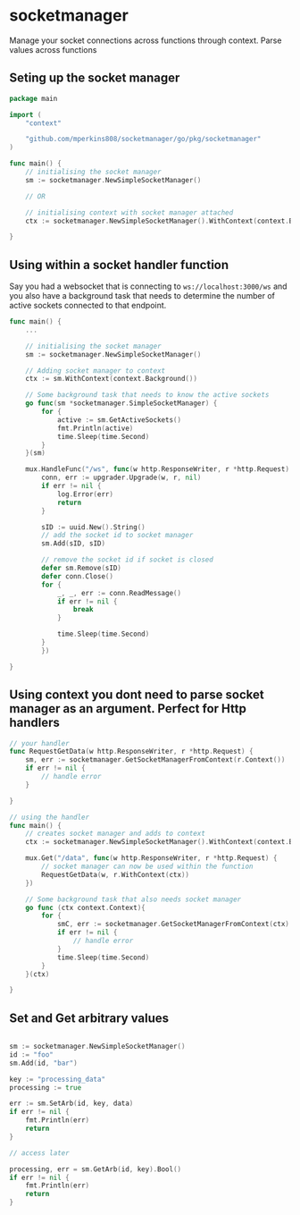 # socketmanager

Manage your socket connections across functions through context. Parse values across functions

## Seting up the socket manager

```go
package main

import (
	"context"

	"github.com/mperkins808/socketmanager/go/pkg/socketmanager"
)

func main() {
	// initialising the socket manager
	sm := socketmanager.NewSimpleSocketManager()

	// OR

	// initialising context with socket manager attached
	ctx := socketmanager.NewSimpleSocketManager().WithContext(context.Background())

}

```

## Using within a socket handler function

Say you had a websocket that is connecting to `ws://localhost:3000/ws` and you also have a background task that needs to determine the number of active sockets connected to that endpoint.

```go
func main() {
	...

	// initialising the socket manager
	sm := socketmanager.NewSimpleSocketManager()

	// Adding socket manager to context
	ctx := sm.WithContext(context.Background())

	// Some background task that needs to know the active sockets
	go func(sm *socketmanager.SimpleSocketManager) {
		for {
			active := sm.GetActiveSockets()
			fmt.Println(active)
			time.Sleep(time.Second)
		}
	}(sm)

	mux.HandleFunc("/ws", func(w http.ResponseWriter, r *http.Request) {
		conn, err := upgrader.Upgrade(w, r, nil)
		if err != nil {
			log.Error(err)
			return
		}

		sID := uuid.New().String()
		// add the socket id to socket manager
		sm.Add(sID, sID)

		// remove the socket id if socket is closed
		defer sm.Remove(sID)
		defer conn.Close()
		for {
			_, _, err := conn.ReadMessage()
			if err != nil {
				break
			}

			time.Sleep(time.Second)
		}
		})

}
```

## Using context you dont need to parse socket manager as an argument. Perfect for Http handlers

```go
// your handler
func RequestGetData(w http.ResponseWriter, r *http.Request) {
	sm, err := socketmanager.GetSocketManagerFromContext(r.Context())
	if err != nil {
		// handle error
	}

}

// using the handler
func main() {
	// creates socket manager and adds to context
	ctx := socketmanager.NewSimpleSocketManager().WithContext(context.Background())

	mux.Get("/data", func(w http.ResponseWriter, r *http.Request) {
		// socket manager can now be used within the function
		RequestGetData(w, r.WithContext(ctx))
	})

	// Some background task that also needs socket manager
	go func (ctx context.Context){
		for {
			smC, err := socketmanager.GetSocketManagerFromContext(ctx)
			if err != nil {
				// handle error
			}
			time.Sleep(time.Second)
		}
	}(ctx)

}
```

## Set and Get arbitrary values

```go

sm := socketmanager.NewSimpleSocketManager()
id := "foo"
sm.Add(id, "bar")

key := "processing_data"
processing := true

err := sm.SetArb(id, key, data)
if err != nil {
	fmt.Println(err)
	return
}

// access later

processing, err = sm.GetArb(id, key).Bool()
if err != nil {
	fmt.Println(err)
	return
}

```
